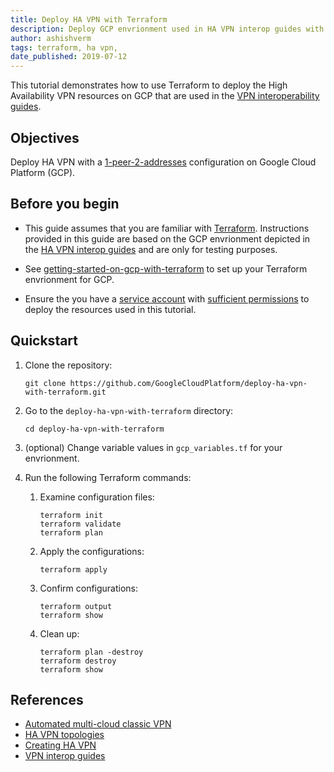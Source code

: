```yaml
---
title: Deploy HA VPN with Terraform
description: Deploy GCP envrionment used in HA VPN interop guides with Terraform.
author: ashishverm
tags: terraform, ha vpn,
date_published: 2019-07-12
---
```


This tutorial demonstrates how to use Terraform to deploy the High Availability VPN resources on GCP that are used in the
[VPN interoperability guides](https://cloud.google.com/vpn/docs/how-to/interop-guides).

## Objectives

Deploy HA VPN with a [1-peer-2-addresses](https://cloud.google.com/vpn/docs/concepts/topologies#1-peer-2-addresses) 
configuration on Google Cloud Platform (GCP).

## Before you begin

*   This guide assumes that you are familiar with [Terraform](https://www.terraform.io/). Instructions provided in this guide
    are based on the GCP envrionment depicted in the
    [HA VPN interop guides](https://cloud.google.com/vpn/docs/how-to/interop-guides) and are only for testing purposes.

*   See [getting-started-on-gcp-with-terraform](https://github.com/GoogleCloudPlatform/community/blob/master/tutorials/getting-started-on-gcp-with-terraform/index.md)
    to set up your Terraform envrionment for GCP.

*   Ensure the you have a [service account](https://cloud.google.com/iam/docs/creating-managing-service-accounts) with 
    [sufficient permissions](https://cloud.google.com/vpn/docs/how-to/creating-ha-vpn2#permissions) to deploy the resources
    used in this tutorial.

## Quickstart

1.  Clone the repository:

        git clone https://github.com/GoogleCloudPlatform/deploy-ha-vpn-with-terraform.git
        
1.  Go to the `deploy-ha-vpn-with-terraform` directory:

        cd deploy-ha-vpn-with-terraform

1.  (optional) Change variable values in `gcp_variables.tf` for your envrionment.

1.  Run the following Terraform commands:

    1.  Examine configuration files:

            terraform init
            terraform validate
            terraform plan
            
    1.  Apply the configurations: 

            terraform apply
            
    1.  Confirm configurations:
    
            terraform output
            terraform show

    1.  Clean up:
    
            terraform plan -destroy
            terraform destroy
            terraform show

## References

*   [Automated multi-cloud classic VPN](https://github.com/GoogleCloudPlatform/autonetdeploy-multicloudvpn)
*   [HA VPN topologies](https://cloud.google.com/vpn/docs/concepts/topologies#1-peer-2-addresses)
*   [Creating HA VPN](https://cloud.google.com/vpn/docs/how-to/creating-ha-vpn)
*   [VPN interop guides](https://cloud.google.com/vpn/docs/how-to/interop-guides)
